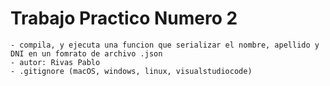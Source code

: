 # Trabajo Practico Numero 2
	- compila, y ejecuta una funcion que serializar el nombre, apellido y DNI en un fomrato de archivo .json 
	- autor: Rivas Pablo 
	- .gitignore (macOS, windows, linux, visualstudiocode)